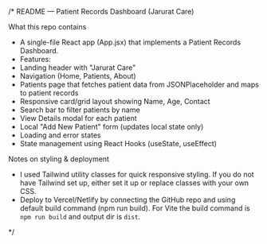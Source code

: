 /*
README — Patient Records Dashboard (Jarurat Care)


What this repo contains
- A single-file React app (App.jsx) that implements a Patient Records Dashboard.
- Features:
- Landing header with "Jarurat Care"
- Navigation (Home, Patients, About)
- Patients page that fetches patient data from JSONPlaceholder and maps to patient records
- Responsive card/grid layout showing Name, Age, Contact
- Search bar to filter patients by name
- View Details modal for each patient
- Local "Add New Patient" form (updates local state only)
- Loading and error states
- State management using React Hooks (useState, useEffect)

Notes on styling & deployment
- I used Tailwind utility classes for quick responsive styling. If you do not have Tailwind set up, either set it up or replace classes with your own CSS.
- Deploy to Vercel/Netlify by connecting the GitHub repo and using default build command (npm run build). For Vite the build command is `npm run build` and output dir is `dist`.

*/